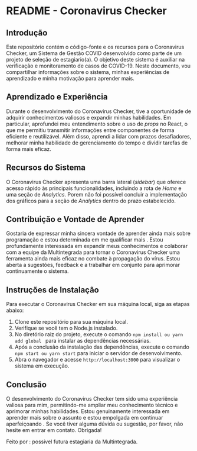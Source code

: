 # README - Coronavirus Checker

## Introdução
Este repositório contém o código-fonte e os recursos para o Coronavirus Checker, um Sistema de Gestão COVID desenvolvido como parte de um projeto de  seleção de estagiario(a). O objetivo deste sistema é auxiliar na verificação e monitoramento de casos de COVID-19. Neste documento, vou compartilhar informações sobre o sistema, minhas experiências de aprendizado e minha motivação para aprender mais.

## Aprendizado e Experiência
Durante o desenvolvimento do Coronavirus Checker, tive a oportunidade de adquirir conhecimentos valiosos e expandir minhas habilidades. Em particular, aprofundei meu entendimento sobre o uso de *props* no React, o que me permitiu transmitir informações entre componentes de forma eficiente e reutilizável. Além disso, aprendi a lidar com prazos desafiadores, melhorar minha habilidade de gerenciamento do tempo e dividir tarefas de forma mais eficaz.

## Recursos do Sistema
O Coronavirus Checker apresenta uma barra lateral (*sidebar*) que oferece acesso rápido às principais funcionalidades, incluindo a rota de *Home* e uma seção de *Analytics*. Porem não foi possível concluir a implementação dos gráficos para a seção de *Analytics* dentro do prazo estabelecido.

## Contribuição e Vontade de Aprender
Gostaria de expressar minha sincera vontade de aprender ainda mais sobre programação e estou determinada em me qualificar mais . Estou profundamente interessada em expandir meus conhecimentos e colaborar com a equipe da Multintegrada para tornar o Coronavirus Checker uma ferramenta ainda mais eficaz no combate à propagação do vírus. Estou aberta a sugestões, feedback e a trabalhar em conjunto para aprimorar continuamente o sistema.

## Instruções de Instalação
Para executar o Coronavirus Checker em sua máquina local, siga as etapas abaixo:

1. Clone este repositório para sua máquina local.
2. Verifique se você tem o Node.js instalado.
3. No diretório raiz do projeto, execute o comando `npm install ou yarn add global ` para instalar as dependências necessárias.
4. Após a conclusão da instalação das dependências, execute o comando `npm start ou yarn start` para iniciar o servidor de desenvolvimento.
5. Abra o navegador e acesse `http://localhost:3000` para visualizar o sistema em execução.

## Conclusão
O desenvolvimento do Coronavirus Checker tem sido uma experiência valiosa para mim, permitindo-me ampliar meu conhecimento técnico e aprimorar minhas habilidades. Estou genuinamente interessada em aprender mais sobre o assunto e estou empolgada em continuar aperfeiçoando . Se você tiver alguma dúvida ou sugestão, por favor, não hesite em entrar em contato. Obrigada!

Feito por : possivel futura estagiaria da Multintegrada.
